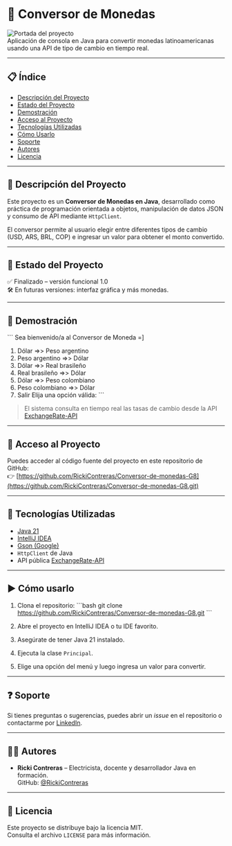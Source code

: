 
# 💱 Conversor de Monedas

![Portada del proyecto](https://img.shields.io/badge/Java-21-blue?style=for-the-badge&logo=java)  
Aplicación de consola en Java para convertir monedas latinoamericanas usando una API de tipo de cambio en tiempo real.

---

## 📋 Índice

- [Descripción del Proyecto](#descripción-del-proyecto)
- [Estado del Proyecto](#estado-del-proyecto)
- [Demostración](#demostración)
- [Acceso al Proyecto](#acceso-al-proyecto)
- [Tecnologías Utilizadas](#tecnologías-utilizadas)
- [Cómo Usarlo](#cómo-usarlo)
- [Soporte](#soporte)
- [Autores](#autores)
- [Licencia](#licencia)

---

## 📌 Descripción del Proyecto

Este proyecto es un **Conversor de Monedas en Java**, desarrollado como práctica de programación orientada a objetos, manipulación de datos JSON y consumo de API mediante `HttpClient`.

El conversor permite al usuario elegir entre diferentes tipos de cambio (USD, ARS, BRL, COP) e ingresar un valor para obtener el monto convertido.

---

## 🚧 Estado del Proyecto

✅ Finalizado – versión funcional 1.0  
🛠️ En futuras versiones: interfaz gráfica y más monedas.

---

## 🎥 Demostración

\`\`\`
Sea bienvenido/a al Conversor de Moneda =]
1) Dólar =>> Peso argentino
2) Peso argentino =>> Dólar
3) Dólar =>> Real brasileño
4) Real brasileño =>> Dólar
5) Dólar =>> Peso colombiano
6) Peso colombiano =>> Dólar
7) Salir
Elija una opción válida:
\`\`\`

> El sistema consulta en tiempo real las tasas de cambio desde la API [ExchangeRate-API](https://www.exchangerate-api.com/)

---

## 🔗 Acceso al Proyecto

Puedes acceder al código fuente del proyecto en este repositorio de GitHub:  
👉 [https://github.com/RickiContreras/Conversor-de-monedas-G8](https://github.com/RickiContreras/Conversor-de-monedas-G8.git)

---

## 🧰 Tecnologías Utilizadas

- [Java 21](https://www.oracle.com/java/technologies/javase/jdk21-archive-downloads.html)
- [IntelliJ IDEA](https://www.jetbrains.com/idea/)
- [Gson (Google)](https://github.com/google/gson)
- `HttpClient` de Java
- API pública [ExchangeRate-API](https://www.exchangerate-api.com/)

---

## ▶️ Cómo usarlo

1. Clona el repositorio:
\`\`\`bash
git clone https://github.com/RickiContreras/Conversor-de-monedas-G8.git
\`\`\`

2. Abre el proyecto en IntelliJ IDEA o tu IDE favorito.

3. Asegúrate de tener Java 21 instalado.

4. Ejecuta la clase `Principal`.

5. Elige una opción del menú y luego ingresa un valor para convertir.

---

## ❓ Soporte

Si tienes preguntas o sugerencias, puedes abrir un *issue* en el repositorio o contactarme por [LinkedIn](https://www.linkedin.com/in/tu-perfil).

---

## 👨‍💻 Autores

- **Ricki Contreras** – Electricista, docente y desarrollador Java en formación.  
  GitHub: [@RickiContreras](https://github.com/RickiContreras)

---

## 📄 Licencia

Este proyecto se distribuye bajo la licencia MIT.  
Consulta el archivo `LICENSE` para más información.
